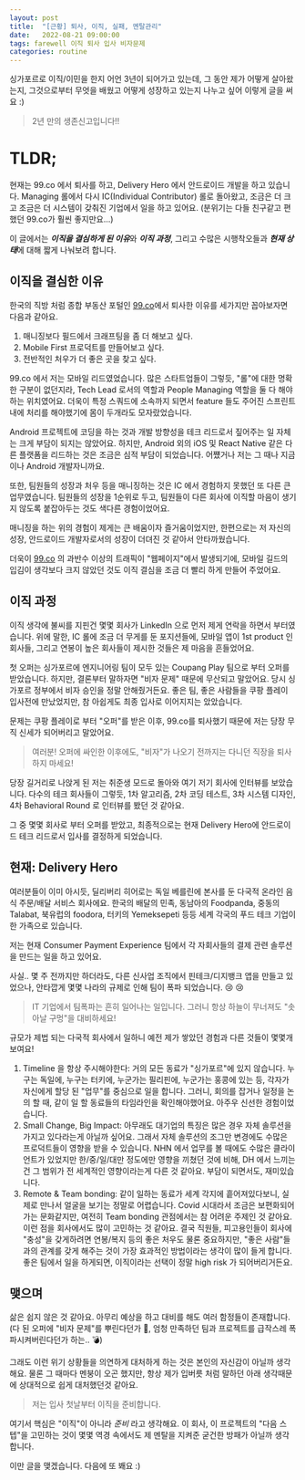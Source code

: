 ```yaml
---
layout: post
title:  "[근황] 퇴사, 이직, 실패, 멘탈관리"
date:   2022-08-21 09:00:00
tags: farewell 이직 퇴사 입사 비자문제
categories: routine
---
```


싱가포르로 이직/이민을 한지 어언 3년이 되어가고 있는데, 그 동안 제가 어떻게 살아왔는지, 
그것으로부터 무엇을 배웠고 어떻게 성장하고 있는지 나누고 싶어 이렇게 글을 써요 :) 

> 2년 만의 생존신고입니다!!


# TLDR;
현재는 99.co 에서 퇴사를 하고, Delivery Hero 에서 안드로이드 개발을 하고 있습니다.
Managing 롤에서 다시 IC(Individual Contributor) 롤로 돌아왔고, 
조금은 더 크고 조금은 더 시스템이 갖춰진 기업에서 일을 하고 있어요.
(분위기는 다들 친구같고 편했던 99.co가 훨씬 좋지만요...)

이 글에서는 ***이직을 결심하게 된 이유***와 ***이직 과정***, 그리고 수많은 시행착오들과 ***현재 상태***에 대해 짧게 나눠보려 합니다.


## 이직을 결심한 이유
한국의 직방 처럼 종합 부동산 포털인 [99.co](https://99.co)에서 퇴사한 이유를 세가지만 꼽아보자면 다음과 같아요.
1. 매니징보다 필드에서 크래프팅을 좀 더 해보고 싶다.
2. Mobile First 프로덕트를 만들어보고 싶다.
3. 전반적인 처우가 더 좋은 곳을 찾고 싶다.

99.co 에서 저는 모바일 리드였었습니다. 많은 스타트업들이 그렇듯, "롤"에 대한 명확한 구분이 없던지라, Tech Lead 로서의 역할과 People Managing 역할을 둘 다 해야하는 위치였어요. 더욱이 특정 스쿼드에 소속까지 되면서 feature 들도 주어진 스프린트 내에 처리를 해야했기에 몸이 두개라도 모자랐었습니다. 

Android 프로젝트에 코딩을 하는 것과 개발 방향성을 테크 리드로서 짚어주는 일 자체는 크게 부담이 되지는 않았어요. 
하지만, Android 외의 iOS 및 React Native 같은 다른 플랫폼을 리드하는 것은 조금은 심적 부담이 되었습니다. 어쩄거나 저는 그 때나 지금이나 Android 개발자니까요.

또한, 팀원들의 성장과 처우 등을 매니징하는 것은 IC 에서 경험하지 못했던 또 다른 큰 업무였습니다. 팀원들의 성장을 1순위로 두고, 팀원들이 다른 회사에 이직할 마음이 생기지 않도록 붙잡아두는 것도 색다른 경험이었어요.

매니징을 하는 위의 경험이 제게는 큰 배움이자 즐거움이었지만, 한편으로는 저 자신의 성장, 안드로이드 개발자로서의 성장이 더뎌진 것 같아서 안타까웠습니다.

더욱이 [99.co](https://99.co) 의 과반수 이상의 트래픽이 "웹페이지"에서 발생되기에, 모바일 길드의 입김이 생각보다 크지 않았던 것도 이직 결심을 조금 더 빨리 하게 만들어 주었어요.

## 이직 과정
이직 생각에 불씨를 지핀건 몇몇 회사가 LinkedIn 으로 먼저 제게 연락을 하면서 부터였습니다. 위에 말한, IC 롤에 조금 더 무게를 둔 포지션들에, 모바일 앱이 1st product 인 회사들, 그리고 연봉이 높은 회사들이 제시한 것들은 제 마음을 흔들었어요.

첫 오퍼는 싱가포르에 엔지니어링 팀이 모두 있는 Coupang Play 팀으로 부터 오퍼를 받았습니다.
하지만, 결론부터 말하자면 "비자 문제" 때문에 무산되고 말았어요. 당시 싱가포르 정부에서 비자 승인을 정말 안해줬거든요.
좋은 팀, 좋은 사람들을 쿠팡 플레이 입사전에 만났었지만, 참 아쉽게도 최종 입사로 이어지지는 았았습니다.

문제는 쿠팡 플레이로 부터 "오퍼"를 받은 이후, 99.co를 퇴사했기 때문에 저는 당장 무직 신세가 되어버리고 말았어요.

> 여러분! 오퍼에 싸인한 이후에도, "비자"가 나오기 전까지는 다니던 직장을 퇴사하지 마세요!

당장 길거리로 나앉게 된 저는 취준생 모드로 돌아와 여기 저기 회사에 인터뷰를 보았습니다. 
다수의 테크 회사들이 그렇듯, 1차 알고리즘, 2차 코딩 테스트, 3차 시스템 디자인, 4차 Behavioral Round 로 인터뷰를 봤던 것 같아요.

그 중 몇몇 회사로 부터 오퍼를 받았고, 최종적으로는 현재 Delivery Hero에 안드로이드 테크 리드로서 입사를 결정하게 되었습니다.


## 현재: Delivery Hero
여러분들이 이미 아시듯, 딜리버리 히어로는 독일 베를린에 본사를 둔 다국적 온라인 음식 주문/배달 서비스 회사에요.
한국의 배달의 민족, 동남아의 Foodpanda, 중동의 Talabat, 북유럽의 foodora, 터키의 Yemeksepeti 등등 세계 각국의 푸드 테크 기업이 한 가족으로 있습니다.

저는 현재 Consumer Payment Experience 팀에서 각 자회사들의 결제 관련 솔루션을 만드는 일을 하고 있어요.

사실.. 몇 주 전까지만 하더라도, 다른 신사업 조직에서 핀테크/디지뱅크 앱을 만들고 있었으나, 안타깝게 몇몇 나라의 규제로 인해 팀이 폭파 되었습니다. 😢 😢

> IT 기업에서 팀폭파는 흔히 일어나는 일입니다. 그러니 항상 하늘이 무너져도 "솟아날 구멍"을 대비하세요!

규모가 제법 되는 다국적 회사에서 일하니 예전 제가 쌓았던 경험과 다른 것들이 몇몇개 보여요!

1. Timeline 을 항상 주시해야한다: 거의 모든 동료가 "싱가포르"에 있지 않습니다. 누구는 독일에, 누구는 터키에, 누군가는 필리핀에, 누군가는 홍콩에 있는 등, 각자가 자신에게 할당 된 "업무"를 중심으로 일을 합니다. 그러니, 회의를 잡거나 일정을 논의 할 때, 같이 일 할 동료들의 타임라인을 확인해야했어요. 아주우 신선한 경험이었습니다.
2. Small Change, Big Impact: 아무래도 대기업의 특징은 많은 경우 자체 솔루션을 가지고 있다라는게 아닐까 싶어요. 그래서 자체 솔루션의 조그만 변경에도 수많은 프로덕트들이 영향을 받을 수 있습니다. NHN 에서 업무를 볼 때에도 수많은 클라이언트가 있었지만 한/중/일/대만 정도에만 영향을 끼쳤던 것에 비해, DH 에서 느끼는 건 그 범위가 전 세계적인 영향이라는게 다른 것 같아요. 부담이 되면서도, 재미있습니다.
3. Remote & Team bonding: 같이 일하는 동료가 세계 각지에 흩어져있다보니, 실제로 만나서 얼굴을 보기는 정말로 어렵습니다. Covid 시대라서 조금은 보편화되어가는 문화같지만, 여전히 Team bonding 관점에서는 참 어려운 주제인 것 같아요. 이런 점을 회사에서도 많이 고민하는 것 같아요. 결국 직원들, 피고용인들이 회사에 "충성"을 갖게하려면 연봉/복지 등의 좋은 처우도 물론 중요하지만, "좋은 사람"들과의 관계를 갖게 해주는 것이 가장 효과적인 방법이라는 생각이 많이 들게 합니다. 좋은 팀에서 일을 하게되면, 이직이라는 선택이 정말 high risk 가 되어버리거든요.



## 맺으며
삶은 쉽지 않은 것 같아요. 아무리 예상을 하고 대비를 해도 여러 함정들이 존재합니다.
(다 된 오퍼에 "비자 문제"를 뿌린다던가 📝, 엄청 만족하던 팀과 프로젝트를 급작스레 폭파시켜버린다던가 하는.. 💣)

그래도 이런 위기 상황들을 의연하게 대처하게 하는 것은 본인의 자신감이 아닐까 생각해요.
물론 그 때마다 멘붕이 오곤 했지만, 항상 제가 입버릇 처럼 말하던 아래 생각때문에 상대적으로 쉽게 대처했던것 같아요.

> 저는 입사 첫날부터 이직을 준비합니다.

여기서 핵심은 "이직"이 아니라 *준비* 라고 생각해요. 이 회사, 이 프로젝트의 "다음 스텝"을 고민하는 것이
몇몇 역경 속에서도 제 멘탈을 지켜준 굳건한 방패가 아닐까 생각합니다.

이만 글을 맺겠습니다.
다음에 또 봬요 :)
